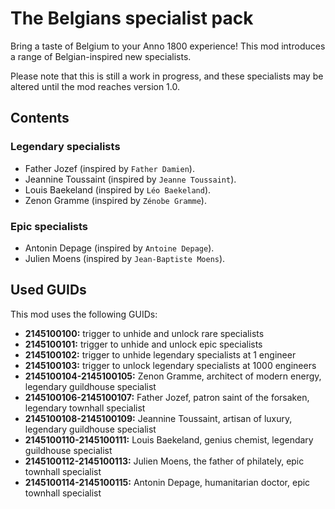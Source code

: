 # The Belgians specialist pack

Bring a taste of Belgium to your Anno 1800 experience! This mod introduces a range of Belgian-inspired new specialists.

Please note that this is still a work in progress, and these specialists may be altered until the mod reaches version 1.0.

## Contents
### Legendary specialists
- Father Jozef (inspired by `Father Damien`).
- Jeannine Toussaint (inspired by `Jeanne Toussaint`).
- Louis Baekeland (inspired by `Léo Baekeland`).
- Zenon Gramme (inspired by `Zénobe Gramme`).

### Epic specialists
- Antonin Depage (inspired by `Antoine Depage`).
- Julien Moens (inspired by `Jean-Baptiste Moens`).

## Used GUIDs
This mod uses the following GUIDs:
- **2145100100:** trigger to unhide and unlock rare specialists
- **2145100101:** trigger to unhide and unlock epic specialists
- **2145100102:** trigger to unhide legendary specialists at 1 engineer
- **2145100103:** trigger to unlock legendary specialists at 1000 engineers
- **2145100104-2145100105:** Zenon Gramme, architect of modern energy, legendary guildhouse specialist
- **2145100106-2145100107:** Father Jozef, patron saint of the forsaken, legendary townhall specialist
- **2145100108-2145100109:** Jeannine Toussaint, artisan of luxury, legendary guildhouse specialist
- **2145100110-2145100111:** Louis Baekeland, genius chemist, legendary guildhouse specialist
- **2145100112-2145100113:** Julien Moens, the father of philately, epic townhall specialist
- **2145100114-2145100115:** Antonin Depage, humanitarian doctor, epic townhall specialist
